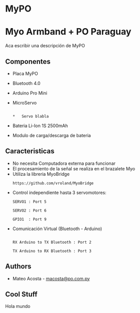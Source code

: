 # MyPO

Myo Armband + PO Paraguay
========
Aca escribir una descripción de MyPO

Componentes
----

* Placa MyPO 
* Bluetooth 4.0 
* Arduino Pro Mini
* MicroServo 

    ```
    
    *   Servo blabla
    
    ```
    
* Bateria Li-Ion 1S 2500mAh
* Modulo de carga/descarga de bateria
    

Caracteristicas
----

* No necesita Computadora externa para funcionar
* El procesamiento de la señal se realiza en el brazalete Myo 
* Utiliza la libreria MyoBridge 
    ```
    https://github.com/vroland/MyoBridge 
    ```
* Control independiente hasta 3 servomotores: 
    ```
    SERVO1 : Port 5
    
    SERVO2 : Port 6
    
    GPIO1  : Port 9
    
    ```
* Comunicación Virtual (Bluetooth - Arduino)
    ```
    
    RX Arduino to TX Bluetooth : Port 2
    
    TX Arduino to RX Bluetooth : Port 3
   
    ```

    

Authors
----------
* Mateo Acosta - macosta@po.com.py

Cool Stuff
-------------------
Hola mundo

